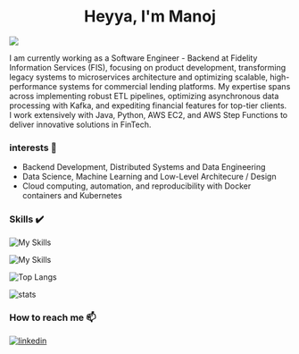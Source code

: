 
<!--
**hoelzer/hoelzer** is a ✨ _special_ ✨ repository because its `README.md` (this file) appears on your GitHub profile.

Here are some ideas to get you started:

- 🔭 I’m currently working on ...
- 🌱 I’m currently learning ...
- 👯 I’m looking to collaborate on ...
- 🤔 I’m looking for help with ...
- 💬 Ask me about ...
- 📫 How to reach me: ...
- 😄 Pronouns: ...
- ⚡ Fun fact: ...
-->

## <h1 align="center">Heyya, I'm Manoj</h1>
![](https://komarev.com/ghpvc/?username=kmanoj07&color=blue)

I am currently working as a Software Engineer - Backend at Fidelity Information Services (FIS), focusing on product development, transforming legacy systems to microservices architecture and optimizing scalable, high-performance systems for commercial lending platforms. My expertise spans across implementing robust ETL pipelines, optimizing asynchronous data processing with Kafka, and expediting financial features for top-tier clients. I work extensively with Java, Python, AWS EC2, and AWS Step Functions to deliver innovative solutions in FinTech.

### interests 🔭

* Backend Development, Distributed Systems and Data Engineering
* Data Science, Machine Learning and Low-Level Architecure / Design
* Cloud computing, automation, and reproducibility with Docker containers and Kubernetes

### Skills  :heavy_check_mark:
![My Skills](https://skillicons.dev/icons?i=linux,powershell,bash,java,python,javascript,cpp,c,angular,spring,git,github,docker,flask,babel)

![My Skills](https://skillicons.dev/icons?i=react,scala,aws,azure,kotlin,nodejs,androidstudio,mongodb,mysql,nginx,rabbitmq,redis,kafka,terraform,ts)

![Top Langs](https://github-readme-stats.vercel.app/api/top-langs/?username=kmanoj07&layout=compact&theme=dark)

![stats](https://github-readme-stats.vercel.app/api?username=kmanoj07&show_icons=true&theme=dark)

### How to reach me 📫

[![linkedin](https://skillicons.dev/icons?i=linkedin)](https://www.linkedin.com/in/kmanoj07%C3%B6lzer-39304018a/)
